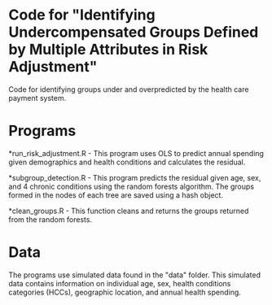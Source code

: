 # Code for "Identifying Undercompensated Groups Defined by Multiple Attributes in Risk Adjustment" 
Code for identifying groups under and overpredicted by the health care payment system.

# Programs
*run_risk_adjustment.R - This program uses OLS to predict annual spending given demographics and 
health conditions and calculates the residual. 

*subgroup_detection.R - This program predicts the residual given age, sex, and 4 chronic conditions 
using the random forests algorithm. The groups formed in the 
nodes of each tree are saved using a hash object.

*clean_groups.R - This function cleans and returns the groups returned from the random forests.

# Data
The programs use simulated data found in the "data" folder. This simulated data contains information on
individual age, sex, health conditions categories (HCCs), geographic location, and annual health spending.
 
